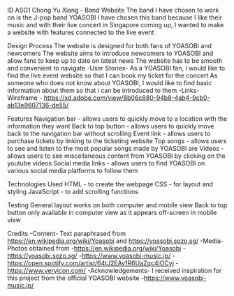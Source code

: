 ID ASG1 Chong Yu Xiang - Band Website
    The band I have chosen to work on is the J-pop band YOASOBI
    I have chosen this band because I like their music and with their live concert in Singapore coming up, I wanted to make a website with features connected to the live event

Design Process
    The website is designed for both fans of YOASOBI and newcomers
    The website aims to introduce newcomers to YOASOBI and allow fans to keep up to date on latest news
    The website has to be smooth and convenient to navigate
-User Stories-
    As a YOASOBI fan, I would like to find the live event website so that I can book my ticket for the concert
    As someone who does not know about YOASOBI, I would like to find basic information about them so that i can be introduced to them
-Links-
    Wireframe - https://xd.adobe.com/view/8b06c880-94b8-4ab4-9cb0-ab13e9607136-de55/

Features
    Navigation bar - allows users to quickly move to a location with the information they want
    Back to top button - allows users to quickly move back to the navigation bar without scrolling
    Event link - allows users to purchase tickets by linking to the ticketing website
    Top songs - allows users to see and listen to the most popular songs made by YOASOBI are
    Videos - allows users to see miscellaneous content from YOASOBI by clicking on the youtube videos
    Social media links - allows users to find YOASOBI on various social media platforms to follow them

Technologies Used
    HTML - to create the webpage
    CSS - for layout and styling
    JavaScript - to add scrolling functions

Testing
    General layout works on both computer and mobile view
    Back to top button only available in computer view as it appears off-screen in mobile view

Credits
-Content-
    Text paraphrased from https://en.wikipedia.org/wiki/Yoasobi and https://yoasobi.sozo.sg/
-Media-
    Photos obtained from
    -https://en.wikipedia.org/wiki/Yoasobi
    -https://yoasobi.sozo.sg/
    -https://www.yoasobi-music.jp/
    -https://open.spotify.com/artist/64tJ2EAv1R6UaZqc4iOCyj
    -https://www.veryicon.com/
-Acknowledgements-
    I received inspiration for this project from the official YOASOBI website
    -https://www.yoasobi-music.jp/
